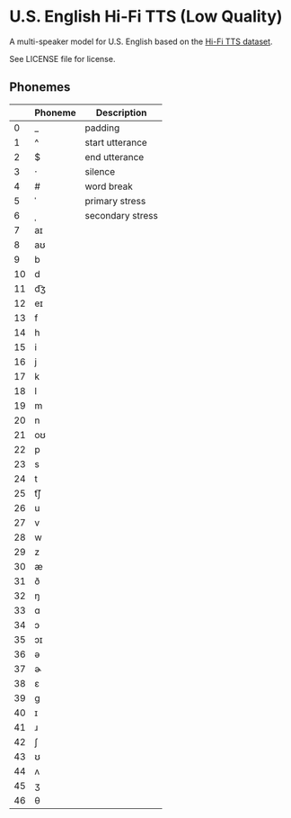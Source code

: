 # U.S. English Hi-Fi TTS (Low Quality)

A multi-speaker model for U.S. English based on the [Hi-Fi TTS dataset](http://www.openslr.org/109/).

See LICENSE file for license.


## Phonemes

<table><thead><th>&nbsp;</th><th>Phoneme</th><th>Description</th></thead>
<tr>
<td> 0 </td>
<td> _ </td>
<td> padding </td>
</tr>
<tr>
<td> 1 </td>
<td> ^ </td>
<td> start utterance </td>
</tr>
<tr>
<td> 2 </td>
<td> $ </td>
<td> end utterance </td>
</tr>
<tr>
<td> 3 </td>
<td> · </td>
<td> silence </td>
</tr>
<tr>
<td> 4 </td>
<td> # </td>
<td> word break </td>
</tr>
<tr>
<td> 5 </td>
<td> ˈ </td>
<td> primary stress </td>
</tr>
<tr>
<td> 6 </td>
<td> ˌ </td>
<td> secondary stress </td>
</tr>
<tr>
<td> 7 </td>
<td> aɪ </td>
<td>  </td>
</tr>
<tr>
<td> 8 </td>
<td> aʊ </td>
<td>  </td>
</tr>
<tr>
<td> 9 </td>
<td> b </td>
<td>  </td>
</tr>
<tr>
<td> 10 </td>
<td> d </td>
<td>  </td>
</tr>
<tr>
<td> 11 </td>
<td> d͡ʒ </td>
<td>  </td>
</tr>
<tr>
<td> 12 </td>
<td> eɪ </td>
<td>  </td>
</tr>
<tr>
<td> 13 </td>
<td> f </td>
<td>  </td>
</tr>
<tr>
<td> 14 </td>
<td> h </td>
<td>  </td>
</tr>
<tr>
<td> 15 </td>
<td> i </td>
<td>  </td>
</tr>
<tr>
<td> 16 </td>
<td> j </td>
<td>  </td>
</tr>
<tr>
<td> 17 </td>
<td> k </td>
<td>  </td>
</tr>
<tr>
<td> 18 </td>
<td> l </td>
<td>  </td>
</tr>
<tr>
<td> 19 </td>
<td> m </td>
<td>  </td>
</tr>
<tr>
<td> 20 </td>
<td> n </td>
<td>  </td>
</tr>
<tr>
<td> 21 </td>
<td> oʊ </td>
<td>  </td>
</tr>
<tr>
<td> 22 </td>
<td> p </td>
<td>  </td>
</tr>
<tr>
<td> 23 </td>
<td> s </td>
<td>  </td>
</tr>
<tr>
<td> 24 </td>
<td> t </td>
<td>  </td>
</tr>
<tr>
<td> 25 </td>
<td> t͡ʃ </td>
<td>  </td>
</tr>
<tr>
<td> 26 </td>
<td> u </td>
<td>  </td>
</tr>
<tr>
<td> 27 </td>
<td> v </td>
<td>  </td>
</tr>
<tr>
<td> 28 </td>
<td> w </td>
<td>  </td>
</tr>
<tr>
<td> 29 </td>
<td> z </td>
<td>  </td>
</tr>
<tr>
<td> 30 </td>
<td> æ </td>
<td>  </td>
</tr>
<tr>
<td> 31 </td>
<td> ð </td>
<td>  </td>
</tr>
<tr>
<td> 32 </td>
<td> ŋ </td>
<td>  </td>
</tr>
<tr>
<td> 33 </td>
<td> ɑ </td>
<td>  </td>
</tr>
<tr>
<td> 34 </td>
<td> ɔ </td>
<td>  </td>
</tr>
<tr>
<td> 35 </td>
<td> ɔɪ </td>
<td>  </td>
</tr>
<tr>
<td> 36 </td>
<td> ə </td>
<td>  </td>
</tr>
<tr>
<td> 37 </td>
<td> ɚ </td>
<td>  </td>
</tr>
<tr>
<td> 38 </td>
<td> ɛ </td>
<td>  </td>
</tr>
<tr>
<td> 39 </td>
<td> ɡ </td>
<td>  </td>
</tr>
<tr>
<td> 40 </td>
<td> ɪ </td>
<td>  </td>
</tr>
<tr>
<td> 41 </td>
<td> ɹ </td>
<td>  </td>
</tr>
<tr>
<td> 42 </td>
<td> ʃ </td>
<td>  </td>
</tr>
<tr>
<td> 43 </td>
<td> ʊ </td>
<td>  </td>
</tr>
<tr>
<td> 44 </td>
<td> ʌ </td>
<td>  </td>
</tr>
<tr>
<td> 45 </td>
<td> ʒ </td>
<td>  </td>
</tr>
<tr>
<td> 46 </td>
<td> θ </td>
<td>  </td>
</tr>
</table>
